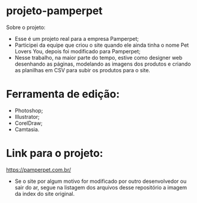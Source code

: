 # projeto-pamperpet

Sobre o projeto:
- Esse é um projeto real para a empresa Pamperpet;
- Participei da equipe que criou o site quando ele ainda tinha o nome Pet Lovers You, depois foi modificado para Pamperpet;
- Nesse trabalho, na maior parte do tempo, estive como designer web desenhando as páginas, modelando as imagens dos produtos e criando as planilhas em CSV para subir os produtos para o site.

# Ferramenta de edição:
- Photoshop;
- Illustrator;
- CorelDraw;
- Camtasia.

# Link para o projeto:

https://pamperpet.com.br/

- Se o site por algum motivo for modificado por outro desenvolvedor ou sair do ar, segue na listagem dos arquivos desse repositório a imagem da index do site original.
